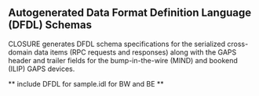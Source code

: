 ## Autogenerated Data Format Definition Language (DFDL) Schemas

CLOSURE generates DFDL schema specifications for the serialized cross-domain data
items (RPC requests and responses) along with the GAPS header and trailer fields
for the bump-in-the-wire (MIND) and bookend (ILIP) GAPS devices.

** include DFDL for sample.idl for BW and BE **

